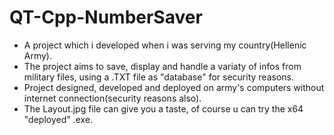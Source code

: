 # QT-Cpp-NumberSaver

* A project which i developed when i was serving my country(Hellenic Army).
* The project aims to save, display and handle a variaty of infos from military files, using a .TXT file as "database" for security reasons.
* Project designed, developed and deployed on army's computers without internet connection(security reasons also). 
* The Layout.jpg file can give you a taste, of course u can try the x64 "deployed" .exe.
